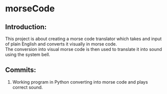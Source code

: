 # morseCode
## Introduction:  
This project is about creating a morse code translator which takes and input of plain English and converts it visually in morse code.  
The conversion into visual morse code is then used to translate it into sound using the system bell.    

## Commits:
1. Working program in Python converting into morse code and plays correct sound.  
